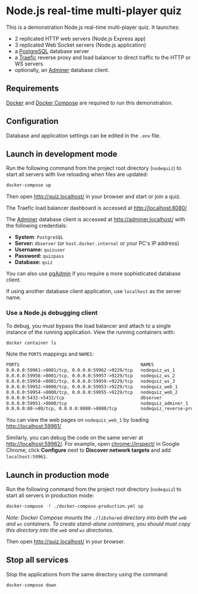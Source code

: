 # Node.js real-time multi-player quiz

This is a demonstration Node.js real-time multi-player quiz. It launches:

* 2 replicated HTTP web servers (Node.js Express app)
* 3 replicated Web Socket servers (Node.js application)
* a [PostgreSQL](https://www.postgresql.org/) database server
* a [Traefic](https://traefik.io/traefik/) reverse proxy and load balancer to direct traffic to the HTTP or WS servers
* optionally, an [Adminer](https://www.adminer.org/) database client.


## Requirements

[Docker](https://docs.docker.com/get-docker/) and [Docker Compose](https://docs.docker.com/compose/install/) are required to run this demonstration.


## Configuration

Database and application settings can be edited in the `.env` file.


## Launch in development mode

Run the following command from the project root directory (`nodequiz`) to start all servers with live reloading when files are updated:

```sh
docker-compose up
```

Then open <http://quiz.localhost/> in your browser and start or join a quiz.

The Traefic load balancer dashboard is accessed at <http://localhost:8080/>

The [Adminer](https://www.adminer.org/) database client is accessed at <http://adminer.localhost/> with the following credentials:

* **System**: `PostgreSQL`
* **Server:** `dbserver` (or `host.docker.internal` or your PC's IP address)
* **Username:** `quizuser`
* **Password:** `quizpass`
* **Database:** `quiz`

You can also use [pgAdmin](./pgadmin.md) if you require a more sophisticated database client.

If using another database client application, use `localhost` as the server name.


### Use a Node.js debugging client

To debug, you must bypass the load balancer and attach to a single instance of the running application. View the running containers with:

```sh
docker container ls
```

Note the `PORTS` mappings and `NAMES`:

```txt
PORTS                                              NAMES
0.0.0.0:59961->8001/tcp, 0.0.0.0:59962->9229/tcp   nodequiz_ws_1
0.0.0.0:59956->8001/tcp, 0.0.0.0:59957->9229/tcp   nodequiz_ws_2
0.0.0.0:59958->8001/tcp, 0.0.0.0:59959->9229/tcp   nodequiz_ws_3
0.0.0.0:59952->8000/tcp, 0.0.0.0:59953->9229/tcp   nodequiz_web_1
0.0.0.0:59954->8000/tcp, 0.0.0.0:59955->9229/tcp   nodequiz_web_2
0.0.0.0:5432->5432/tcp                             dbserver
0.0.0.0:59951->8080/tcp                            nodequiz_adminer_1
0.0.0.0:80->80/tcp, 0.0.0.0:8080->8080/tcp         nodequiz_reverse-proxy_1
```

You can view the web pages on `nodequiz_web_1` by loading <http://localhost:59961/>

Similarly, you can debug the code on the same server at <http://localhost:59962/>. For example, open <chrome://inspect/> in Google Chrome, click **Configure** next to **Discover network targets** and add `localhost:59962`.


## Launch in production mode

Run the following command from the project root directory (`nodequiz`) to start all servers in production mode:

```sh
docker-compose -f ./docker-compose-production.yml up
```

*Note: Docker Compose mounts the `./libshared` directory into both the `web` and `ws` containers. To create stand-alone containers, you should must copy this directory into the `web` and `ws` directories.*

Then open <http://quiz.localhost/> in your browser.



## Stop all services

Stop the applications from the same directory using the command:

```sh
docker-compose down
```
